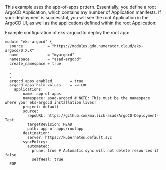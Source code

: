 This example uses the app-of-apps pattern. Essentially, you define a root ArgoCD Application, which contains any number of Application manifests. If your deployment is successful, you will see the root Application in the ArgoCD UI, as well as the applications defined within the root Application:

Example configuration of eks-argocd to deploy the root app:



```
module "eks-argocd" {
  source           = "https://modules.gdo.numerator.cloud/eks-argocd/0.X.X"
  name             = "myargocd"
  namespace        = "asad-argocd"
  create_namespace = true
  .
  .
  .
  argocd_apps_enabled        = true
  argocd_apps_helm_values    = <<-EOF
    applications:
      - name: app-of-apps
        namespace: asad-argocd # NOTE: This must be the namespace where your eks-argocd installation lives!
        project: default
        source:
          repoURL: https://github.com/mallick-asad/ArgoCD-Deployment-Test
          targetRevision: HEAD
          path: app-of-apps/rootapp
        destination:
          server: https://kubernetes.default.svc
        syncPolicy:
          automated:
            prune: true # Automatic sync will not delete resources if false
            selfHeal: true
  EOF
```
